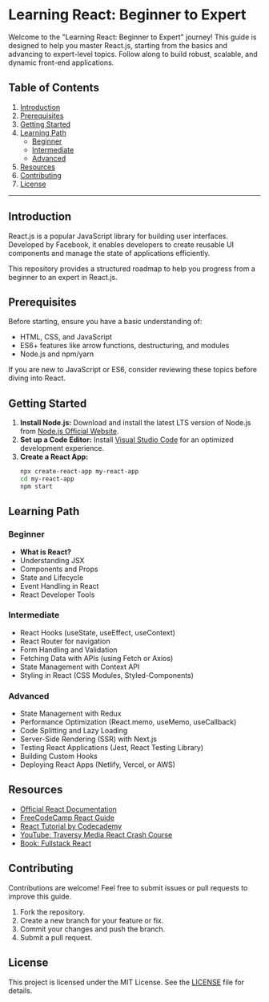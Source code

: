 # Learning React: Beginner to Expert

Welcome to the "Learning React: Beginner to Expert" journey! This guide is designed to help you master React.js, starting from the basics and advancing to expert-level topics. Follow along to build robust, scalable, and dynamic front-end applications.

## Table of Contents

1. [Introduction](#introduction)
2. [Prerequisites](#prerequisites)
3. [Getting Started](#getting-started)
4. [Learning Path](#learning-path)
    - [Beginner](#beginner)
    - [Intermediate](#intermediate)
    - [Advanced](#advanced)
5. [Resources](#resources)
6. [Contributing](#contributing)
7. [License](#license)

---

## Introduction

React.js is a popular JavaScript library for building user interfaces. Developed by Facebook, it enables developers to create reusable UI components and manage the state of applications efficiently.

This repository provides a structured roadmap to help you progress from a beginner to an expert in React.js.

## Prerequisites

Before starting, ensure you have a basic understanding of:

- HTML, CSS, and JavaScript
- ES6+ features like arrow functions, destructuring, and modules
- Node.js and npm/yarn

If you are new to JavaScript or ES6, consider reviewing these topics before diving into React.

## Getting Started

1. **Install Node.js:** Download and install the latest LTS version of Node.js from [Node.js Official Website](https://nodejs.org/).
2. **Set up a Code Editor:** Install [Visual Studio Code](https://code.visualstudio.com/) for an optimized development experience.
3. **Create a React App:**
   ```bash
   npx create-react-app my-react-app
   cd my-react-app
   npm start
   ```

## Learning Path

### Beginner

- **What is React?**
- Understanding JSX
- Components and Props
- State and Lifecycle
- Event Handling in React
- React Developer Tools

### Intermediate

- React Hooks (useState, useEffect, useContext)
- React Router for navigation
- Form Handling and Validation
- Fetching Data with APIs (using Fetch or Axios)
- State Management with Context API
- Styling in React (CSS Modules, Styled-Components)

### Advanced

- State Management with Redux
- Performance Optimization (React.memo, useMemo, useCallback)
- Code Splitting and Lazy Loading
- Server-Side Rendering (SSR) with Next.js
- Testing React Applications (Jest, React Testing Library)
- Building Custom Hooks
- Deploying React Apps (Netlify, Vercel, or AWS)

## Resources

- [Official React Documentation](https://reactjs.org/docs/getting-started.html)
- [FreeCodeCamp React Guide](https://www.freecodecamp.org/learn/front-end-libraries/react/)
- [React Tutorial by Codecademy](https://www.codecademy.com/learn/react-101)
- [YouTube: Traversy Media React Crash Course](https://www.youtube.com/watch?v=w7ejDZ8SWv8)
- [Book: Fullstack React](https://www.fullstackreact.com/)

## Contributing

Contributions are welcome! Feel free to submit issues or pull requests to improve this guide.

1. Fork the repository.
2. Create a new branch for your feature or fix.
3. Commit your changes and push the branch.
4. Submit a pull request.

## License

This project is licensed under the MIT License. See the [LICENSE](LICENSE) file for details.
